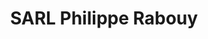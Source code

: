 ---
title: "SARL Philippe Rabouy"
url: /pujols/sarl-philippe-rabouy/
shop: réparation de voitures
---